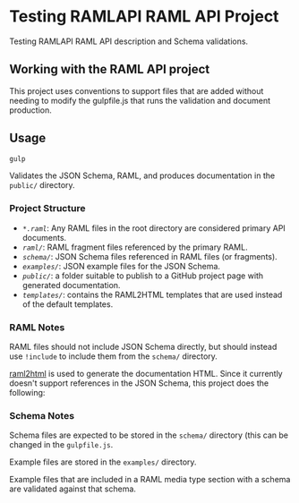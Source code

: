 # Testing RAMLAPI RAML API Project

Testing RAMLAPI RAML API description and Schema validations.

## Working with the RAML API project

This project uses conventions to support files that are added without needing to modify the gulpfile.js that runs the validation and document production.

## Usage

```bash
gulp
```

Validates the JSON Schema, RAML, and produces documentation in the `public/` directory.

### Project Structure

* *`*.raml`*: Any RAML files in the root directory are considered primary API documents.
* *`raml/`*: RAML fragment files referenced by the primary RAML.
* *`schema/`*: JSON Schema files referenced in RAML files (or fragments).
* *`examples/`*: JSON example files for the JSON Schema.
* *`public/`*: a folder suitable to publish to a GitHub project page with generated documentation.
* *`templates/`*: contains the RAML2HTML templates that are used instead of the default templates.

### RAML Notes

RAML files should not include JSON Schema directly, but should instead use `!include` to include them from the `schema/` directory.

[raml2html](https://github.com/kevinrenskers/raml2html) is used to generate the documentation HTML. Since it currently doesn't support references in the JSON Schema, this project does the following:

### Schema Notes

Schema files are expected to be stored in the `schema/` directory (this can be changed in the `gulpfile.js`.

Example files are stored in the `examples/` directory.

Example files that are included in a RAML media type section with a schema are validated against that schema.
